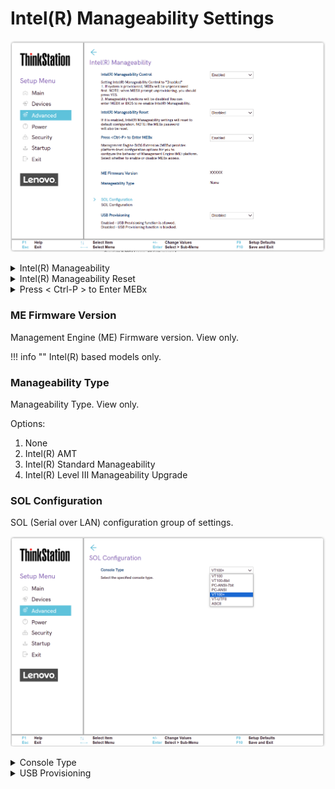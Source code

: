 # Intel(R) Manageability Settings #

![](./img/ts_intelmanageability.png)

<details><summary>Intel(R) Manageability</summary>

Options:

1. **Enabled** – Default.
2. Disabled.

!!! info ""
    When `Disabled`:<br>    a. If system is provisioned, MEBx (Management Engine BIOS Extension) will be unprovisioned first.<br>    b. Manageability functions will be disabled. You can enter BIOS to re-enable Intel(R) Manageability.<br>

!!! info ""
    When changing from `Enabled` to `Disabled`, after saving and exiting SETUP, you need to unplug the AC power cord and plug it in again.

| WMI Setting name | Values | SVP / SMP Req'd | AMD/Intel |
|:---|:---|:---|:---|
| ManageabilityControl | Disabled, Enabled | yes | Intel |
</details>

<details><summary>Intel(R) Manageability Reset</summary>
Options:

1. Enabled.
2. **Disabled** – Default.

!!! info ""
    When `Enabled`, Intel(R) Manageability settings will reset to default configuration.<br> The MEBx password will also be reset.<br>

</details>

<details><summary>Press < Ctrl-P > to Enter MEBx</summary>

!!! info ""
    Management Engine BIOS Extension (MEBx) provides platform-level configuration options for you to configure the behavior of Management Engine (ME) platform.

Options:

1. **Enabled** – Default.
2. Disabled.

| WMI Setting name | Values | SVP / SMP Req'd | AMD/Intel |
|:---|:---|:---|:---|
| CtrlPEnterMEBx | Disabled, Enabled | yes | Intel |
</details>

### ME Firmware Version ###

Management Engine (ME) Firmware version. View only.

!!! info ""
    Intel(R) based models only.

### Manageability Type ###

Manageability Type. View only.

Options:

1. None
2. Intel(R) AMT
3. Intel(R) Standard Manageability
4. Intel(R) Level III Manageability Upgrade

</details>

### SOL Configuration ###

SOL (Serial over LAN) configuration group of settings.<br>

![](./img/ts_solconfig.png)

<details><summary>Console Type</summary>

Options:

1. VT100
2. VT100-8bit
3. PC-ANSI-7bit
4. PC-ANSI
5. **VT100+** – Default.
6. VT-UTF8
7. ASCII

| WMI Setting name | Values | SVP / SMP Req'd | AMD/Intel |
|:---|:---|:---|:---|
| SOLConfiguration | VT100, VT100-8bit, PC-ANSI-7bit, PC-ANSI, VT100+, VT-UTF8, ASCII | yes | Intel |

</details>

</details>

<details><summary>USB Provisioning </summary>

Options:

1. Enabled.
2. **Disabled** - Default.

| WMI Setting name | Values | SVP / SMP Req'd | AMD/Intel |
|:---|:---|:---|:---|
| USBProvisioning | Disabled, Enabled | yes | Intel |

</details>
